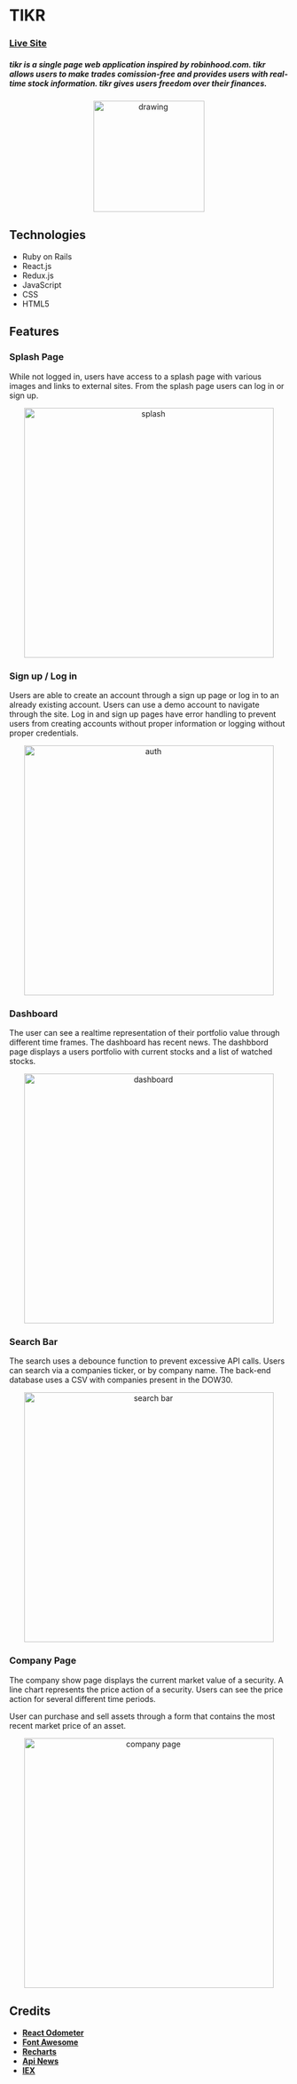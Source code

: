 # TIKR 
### **[Live Site](https://tikr.herokuapp.com)**
##### tikr is a single page web application inspired by robinhood.com. tikr allows users to make trades comission-free and provides users with real-time stock information. tikr gives users freedom over their finances.
<p align="center">
 <img src="https://github.com/pdfernandes/tikr/blob/master/app/assets/images/tenge.png" alt="drawing" width="200"/>
</p>

## Technologies

* Ruby on Rails
* React.js
* Redux.js
* JavaScript
* CSS
* HTML5

## Features 
### Splash Page
While not logged in, users have access to a splash page with various images and links to external sites. From the splash page users can log in or sign up.
<p align='center'>
 <img src='https://github.com/pdfernandes/tikr/blob/master/app/assets/images/tikr_splash_page.gif' alt='splash' width="450"/>
</p>

### Sign up / Log in
Users are able to create an account through a sign up page or log in to an already existing account. Users can use a demo account to navigate through the site. Log in and sign up pages have error handling to prevent users from creating accounts without proper information or logging without proper credentials.
<p align='center'>
 <img src="https://github.com/pdfernandes/tikr/blob/master/app/assets/images/tikr_user_auth.gif" alt="auth" width="450"/>
</p>

### Dashboard
The user can see a realtime representation of their portfolio value through different time frames. The dashboard has recent news. The dashbbord page displays a users portfolio with current stocks and a list of watched stocks.
<p align='center'>
 <img src="https://github.com/pdfernandes/tikr/blob/master/app/assets/images/tikr_dashboard.gif" alt="dashboard" width="450"/>
</p>

### Search Bar
The search uses a debounce function to prevent excessive API calls. Users can search via a companies ticker, or by company name. The back-end database uses a CSV with companies present in the DOW30.
<p align='center'>
 <img src="https://github.com/pdfernandes/tikr/blob/master/app/assets/images/tikr_search.gif" alt="search bar" width="450"/>
</p>

### Company Page
The company show page displays the current market value of a security. A line chart represents the price action of a security. Users can see the price action for several different time periods.

User can purchase and sell assets through a form that contains the most recent market price of an asset.
<p align='center'>
 <img src='https://github.com/pdfernandes/tikr/blob/master/app/assets/images/tikr_company.gif' alt='company page' width='450'/>
</p>

## Credits
* **[React Odometer](https://www.npmjs.com/package/react-odometerjs)**
* **[Font Awesome](https://fontawesome.com/?from=io)**
* **[Recharts](http://recharts.org/en-US/)**
* **[Api News](https://newsapi.org/)**
* **[IEX](https://iexcloud.io/)**






